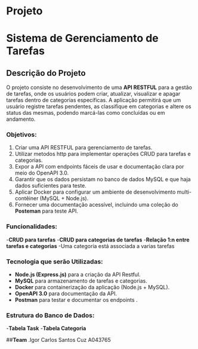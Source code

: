 # Projeto
# Sistema de Gerenciamento de Tarefas

## Descrição do Projeto 
O projeto consiste no desenvolvimento de uma **API RESTFUL** para a gestão de tarefas, onde os usuários podem criar, atualizar, visualizar e apagar tarefas dentro de categorias específicas. A aplicação permitirá que um usuário registre tarefas pendentes, as classifique em categorias e altere os status das mesmas, podendo marcá-las como concluídas ou em andamento.

### **Objetivos:**
1. Criar uma API RESTFUL para gerenciamento de tarefas.
2. Utilizar metodos http para implementar operações CRUD para tarefas e categorias.
3. Expor a API com endpoints fáceis de usar e documentação clara por meio do OpenAPI 3.0.
4. Garantir que os dados persistam no banco de dados MySQL e que haja dados suficientes para teste.
5. Aplicar Docker para configurar um ambiente de desenvolvimento multi-contêiner (MySQL + Node.js).
6. Fornecer uma documentação acessível, incluindo uma coleção do **Posteman** para teste API.

### **Funcionalidades:**
-**CRUD para tarefas**
-**CRUD para categorias de tarefas**
-**Relação 1:n entre tarefas e categorias**
  -Uma categoria está associada a varias tarefas

### **Tecnologia que serão Utilizadas:**
- **Node.js (Express.js)** para a criação da API Restful.
- **MySQL** para armazenamento de tarefas e categorias.
- **Docker** para containerização da aplicação (Node.js + MySQL).
- **OpenAPI 3.0** para documentação da API.
- **Postman** para testar e documentar os endpoints .

### **Estrutura do Banco de Dados:**
 -**Tabela Task**
 -**Tabela Categoria**

##**Team**
.Igor Carlos Santos Cuz A043765


